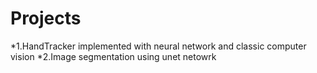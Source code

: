 # Projects
*1.HandTracker implemented with neural network and classic computer vision
*2.Image segmentation using unet netowrk
